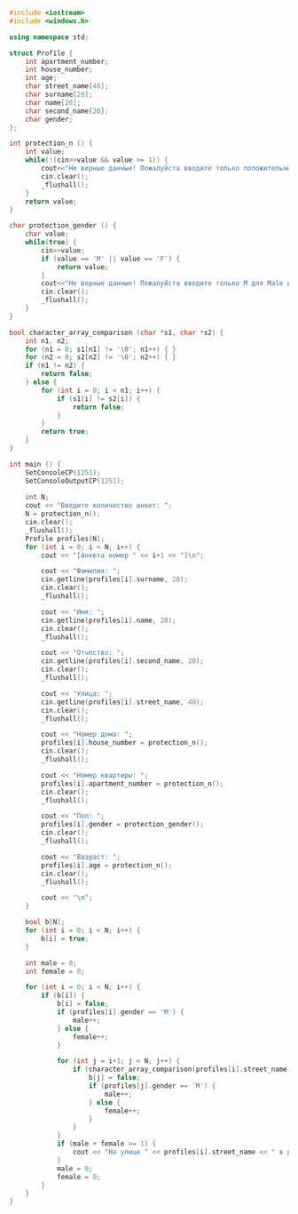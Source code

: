 ﻿```c++
#include <iostream>
#include <windows.h>

using namespace std;

struct Profile {
	int apartment_number;
	int house_number;
	int age;
	char street_name[40];
	char surname[20];
	char name[20];
	char second_name[20];
	char gender;
};

int protection_n () {
	int value;
	while(!(cin>>value && value >= 1)) {
		cout<<"Не верные данные! Пожалуйста вводите только положительные цифры больше 0! \n";
		cin.clear();
		_flushall();
	}
	return value;
}

char protection_gender () {
	char value;
	while(true) {
		cin>>value;
		if (value == 'M' || value == 'F') {
			return value;
		}
		cout<<"Не верные данные! Пожалуйста вводите только M для Male или F для Female! \n";
		cin.clear();
		_flushall();
	}
}

bool character_array_comparison (char *s1, char *s2) {
	int n1, n2;
	for (n1 = 0; s1[n1] != '\0'; n1++) { }
	for (n2 = 0; s2[n2] != '\0'; n2++) { }
	if (n1 != n2) {
		return false;
	} else {
		for (int i = 0; i < n1; i++) {
			if (s1[i] != s2[i]) {
				return false;
			}
		}
		return true;
	}
}

int main () {
	SetConsoleCP(1251);
	SetConsoleOutputCP(1251);
	
	int N;
	cout << "Введите количество анкет: ";
	N = protection_n();
	cin.clear();
	_flushall();
	Profile profiles[N];
	for (int i = 0; i < N; i++) {
		cout << "[Анкета номер " << i+1 << "]\n";

		cout << "Фамилия: ";
		cin.getline(profiles[i].surname, 20);
		cin.clear();
		_flushall();

		cout << "Имя: ";
		cin.getline(profiles[i].name, 20);
		cin.clear();
		_flushall();

		cout << "Отчество: ";
		cin.getline(profiles[i].second_name, 20);
		cin.clear();
		_flushall();

		cout << "Улица: ";
		cin.getline(profiles[i].street_name, 40);
		cin.clear();
		_flushall();

		cout << "Номер дома: ";
		profiles[i].house_number = protection_n();
		cin.clear();
		_flushall();

		cout << "Номер квартиры: ";
		profiles[i].apartment_number = protection_n();
		cin.clear();
		_flushall();

		cout << "Пол: ";
		profiles[i].gender = protection_gender();
		cin.clear();
		_flushall();

		cout << "Возраст: ";
		profiles[i].age = protection_n();
		cin.clear();
		_flushall();

		cout << "\n";
	}

	bool b[N];
	for (int i = 0; i < N; i++) {
		b[i] = true;
	}

	int male = 0;
	int female = 0;

	for (int i = 0; i < N; i++) {
		if (b[i]) {
			b[i] = false;
			if (profiles[i].gender == 'M') {
				male++;
			} else {
				female++;
			}

			for (int j = i+1; j < N; j++) {
				if (character_array_comparison(profiles[i].street_name, profiles[j].street_name) && profiles[i].house_number == profiles[j].house_number) {
					b[j] = false;
					if (profiles[j].gender == 'M') {
						male++;
					} else {
						female++;
					}
				}
			}
			if (male + female >= 1) {
				cout << "На улице " << profiles[i].street_name << " в доме " << profiles[i].house_number << " проживают " << male << " male и " << female << " female \n";
			}
			male = 0;
			female = 0;
		}
	}
}

```
